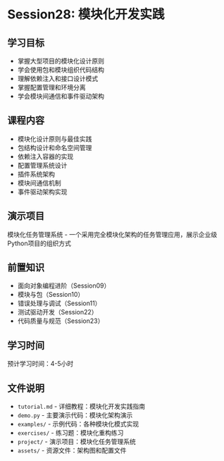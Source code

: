 # Session28: 模块化开发实践

## 学习目标
- 掌握大型项目的模块化设计原则
- 学会使用包和模块组织代码结构
- 理解依赖注入和接口设计模式
- 掌握配置管理和环境分离
- 学会模块间通信和事件驱动架构

## 课程内容
- 模块化设计原则与最佳实践
- 包结构设计和命名空间管理
- 依赖注入容器的实现
- 配置管理系统设计
- 插件系统架构
- 模块间通信机制
- 事件驱动架构实现

## 演示项目
模块化任务管理系统 - 一个采用完全模块化架构的任务管理应用，展示企业级Python项目的组织方式

## 前置知识
- 面向对象编程进阶（Session09）
- 模块与包（Session10）
- 错误处理与调试（Session11）
- 测试驱动开发（Session22）
- 代码质量与规范（Session23）

## 学习时间
预计学习时间：4-5小时

## 文件说明
- `tutorial.md` - 详细教程：模块化开发实践指南
- `demo.py` - 主要演示代码：模块化架构演示
- `examples/` - 示例代码：各种模块化模式实现
- `exercises/` - 练习题：模块化重构练习
- `project/` - 演示项目：模块化任务管理系统
- `assets/` - 资源文件：架构图和配置文件